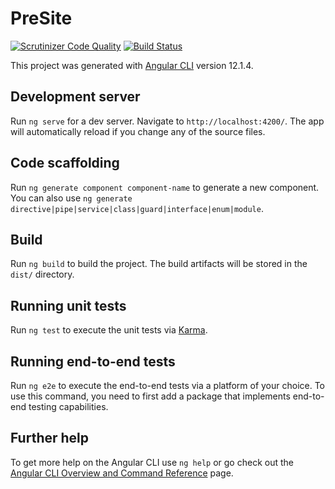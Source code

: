 # PreSite

[![Scrutinizer Code Quality](https://scrutinizer-ci.com/g/Franckeddy/Pre-Site/badges/quality-score.png?b=develop)](https://scrutinizer-ci.com/g/Franckeddy/Pre-Site/?branch=develop)  [![Build Status](https://scrutinizer-ci.com/g/Franckeddy/Pre-Site/badges/build.png?b=develop)](https://scrutinizer-ci.com/g/Franckeddy/Pre-Site/build-status/develop)

This project was generated with [Angular CLI](https://github.com/angular/angular-cli) version 12.1.4.

## Development server

Run `ng serve` for a dev server. Navigate to `http://localhost:4200/`. The app will automatically reload if you change any of the source files.

## Code scaffolding

Run `ng generate component component-name` to generate a new component. You can also use `ng generate directive|pipe|service|class|guard|interface|enum|module`.

## Build

Run `ng build` to build the project. The build artifacts will be stored in the `dist/` directory.

## Running unit tests

Run `ng test` to execute the unit tests via [Karma](https://karma-runner.github.io).

## Running end-to-end tests

Run `ng e2e` to execute the end-to-end tests via a platform of your choice. To use this command, you need to first add a package that implements end-to-end testing capabilities.

## Further help

To get more help on the Angular CLI use `ng help` or go check out the [Angular CLI Overview and Command Reference](https://angular.io/cli) page.
